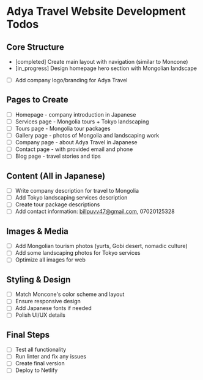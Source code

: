 # Adya Travel Website Development Todos

## Core Structure
- [completed] Create main layout with navigation (similar to Moncone)
- [in_progress] Design homepage hero section with Mongolian landscape
- [ ] Add company logo/branding for Adya Travel

## Pages to Create
- [ ] Homepage - company introduction in Japanese
- [ ] Services page - Mongolia tours + Tokyo landscaping
- [ ] Tours page - Mongolia tour packages
- [ ] Gallery page - photos of Mongolia and landscaping work
- [ ] Company page - about Adya Travel in Japanese
- [ ] Contact page - with provided email and phone
- [ ] Blog page - travel stories and tips

## Content (All in Japanese)
- [ ] Write company description for travel to Mongolia
- [ ] Add Tokyo landscaping services description
- [ ] Create tour package descriptions
- [ ] Add contact information: billpuvv47@gmail.com, 07020125328

## Images & Media
- [ ] Add Mongolian tourism photos (yurts, Gobi desert, nomadic culture)
- [ ] Add some landscaping photos for Tokyo services
- [ ] Optimize all images for web

## Styling & Design
- [ ] Match Moncone's color scheme and layout
- [ ] Ensure responsive design
- [ ] Add Japanese fonts if needed
- [ ] Polish UI/UX details

## Final Steps
- [ ] Test all functionality
- [ ] Run linter and fix any issues
- [ ] Create final version
- [ ] Deploy to Netlify
